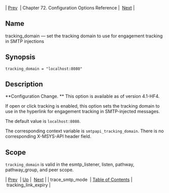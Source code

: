 | [Prev](conf.ref.trace_smtp_mode)  | Chapter 72. Configuration Options Reference |  [Next](config.tracking_link_expiry) |

<a name="config.tracking_domain"></a>
## Name

tracking_domain — set the tracking domain to use for engagement tracking in SMTP injections

## Synopsis

`tracking_domain = "localhost:8080"`

<a name="idp27179808"></a>
## Description

**Configuration Change. ** This option is available as of version 4.1-HF4.

If open or click tracking is enabled, this option sets the tracking domain to use in the hyperlink for engagement tracking in SMTP-injected messages.

The default value is `localhost:8080`.

The corresponding context variable is `smtpapi_tracking_domain`. There is no corresponding X-MSYS-API header field.

<a name="idp27185312"></a>
## Scope

`tracking_domain` is valid in the esmtp_listener, listen, pathway, pathway_group, and peer scope.

| [Prev](conf.ref.trace_smtp_mode)  | [Up](config.options.ref) |  [Next](config.tracking_link_expiry) |
| trace_smtp_mode  | [Table of Contents](index) |  tracking_link_expiry |

